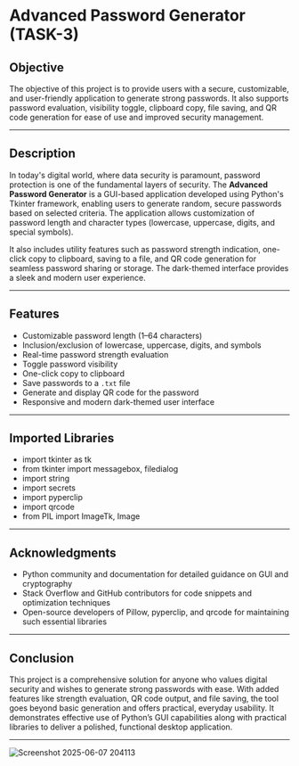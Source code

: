 # Advanced Password Generator (TASK-3)

## Objective

The objective of this project is to provide users with a secure, customizable, and user-friendly application to generate strong passwords. It also supports password evaluation, visibility toggle, clipboard copy, file saving, and QR code generation for ease of use and improved security management.

---

## Description

In today's digital world, where data security is paramount, password protection is one of the fundamental layers of security. The **Advanced Password Generator** is a GUI-based application developed using Python's Tkinter framework, enabling users to generate random, secure passwords based on selected criteria. The application allows customization of password length and character types (lowercase, uppercase, digits, and special symbols).

It also includes utility features such as password strength indication, one-click copy to clipboard, saving to a file, and QR code generation for seamless password sharing or storage. The dark-themed interface provides a sleek and modern user experience.

---

## Features

- Customizable password length (1–64 characters)
- Inclusion/exclusion of lowercase, uppercase, digits, and symbols
- Real-time password strength evaluation
- Toggle password visibility
- One-click copy to clipboard
- Save passwords to a `.txt` file
- Generate and display QR code for the password
- Responsive and modern dark-themed user interface

---

## Imported Libraries

- import tkinter as tk
- from tkinter import messagebox, filedialog
- import string
- import secrets
- import pyperclip
- import qrcode
- from PIL import ImageTk, Image

---

## Acknowledgments

- Python community and documentation for detailed guidance on GUI and cryptography
- Stack Overflow and GitHub contributors for code snippets and optimization techniques
- Open-source developers of Pillow, pyperclip, and qrcode for maintaining such essential libraries

---

## Conclusion

This project is a comprehensive solution for anyone who values digital security and wishes to generate strong passwords with ease. With added features like strength evaluation, QR code output, and file saving, the tool goes beyond basic generation and offers practical, everyday usability. It demonstrates effective use of Python’s GUI capabilities along with practical libraries to deliver a polished, functional desktop application.

---

![Screenshot 2025-06-07 204113](https://github.com/user-attachments/assets/3597708a-3cef-4f02-a89f-07b00150aa8f)


